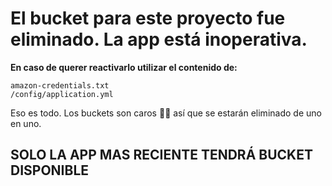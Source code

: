 # El bucket para este proyecto fue eliminado. La app está inoperativa.

**En caso de querer reactivarlo utilizar el contenido de:**

    amazon-credentials.txt
    /config/application.yml
    
Eso es todo. Los buckets son caros 💸💸 así que se estarán eliminado de uno en uno.

## SOLO LA APP MAS RECIENTE TENDRÁ BUCKET DISPONIBLE